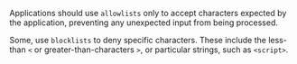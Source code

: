 Applications should use `allowlists` only to accept characters expected by the application, preventing any unexpected input from being processed. 

Some, use `blocklists` to deny specific characters. These include the less-than `<` or greater-than-characters `>`, or particular strings, such as `<script>`.